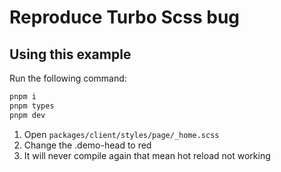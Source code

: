 # Reproduce Turbo Scss bug

## Using this example

Run the following command:

```sh
pnpm i
pnpm types
pnpm dev
```

1. Open `packages/client/styles/page/_home.scss`
2. Change the .demo-head to red
3. It will never compile again that mean hot reload not working
